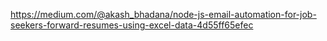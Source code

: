 https://medium.com/@akash_bhadana/node-js-email-automation-for-job-seekers-forward-resumes-using-excel-data-4d55ff65efec
